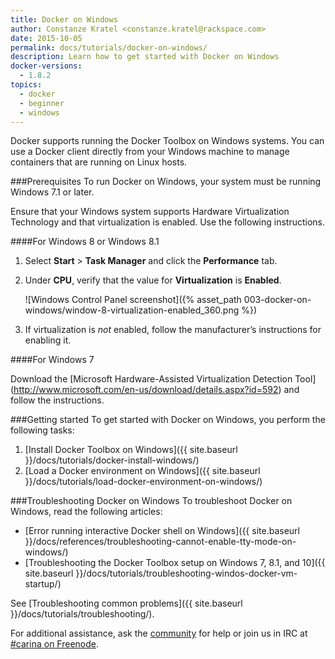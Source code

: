 ```yaml
---
title: Docker on Windows
author: Constanze Kratel <constanze.kratel@rackspace.com>
date: 2015-10-05
permalink: docs/tutorials/docker-on-windows/
description: Learn how to get started with Docker on Windows
docker-versions:
  - 1.8.2
topics:
  - docker
  - beginner
  - windows
---
```


Docker supports running the Docker Toolbox on Windows systems. You can use a Docker client directly from your Windows machine to manage containers that are running on Linux hosts.

###Prerequisites
To run Docker on Windows, your system must be running Windows 7.1 or later.

Ensure that your Windows system supports Hardware Virtualization Technology and that virtualization is enabled. Use the following instructions.

####For Windows 8 or Windows 8.1

1. Select **Start** > **Task Manager** and click the **Performance** tab.

1. Under **CPU**, verify that the value for **Virtualization** is **Enabled**.   

    ![Windows Control Panel screenshot]({% asset_path 003-docker-on-windows/window-8-virtualization-enabled_360.png %})

1. If virtualization is *not* enabled, follow the manufacturer’s instructions for enabling it.

####For Windows 7

Download the [Microsoft Hardware-Assisted Virtualization Detection Tool] (http://www.microsoft.com/en-us/download/details.aspx?id=592) and follow the instructions.

###Getting started
To get started with Docker on Windows, you perform the following tasks:

1. [Install Docker Toolbox on Windows]({{ site.baseurl }}/docs/tutorials/docker-install-windows/)
2. [Load a Docker environment on Windows]({{ site.baseurl }}/docs/tutorials/load-docker-environment-on-windows/)

###Troubleshooting Docker on Windows
To troubleshoot Docker on Windows, read the following articles:

* [Error running interactive Docker shell on Windows]({{ site.baseurl }}/docs/references/troubleshooting-cannot-enable-tty-mode-on-windows/)
* [Troubleshooting the Docker Toolbox setup on Windows 7, 8.1, and 10]({{ site.baseurl }}/docs/tutorials/troubleshooting-windos-docker-vm-startup/)

See [Troubleshooting common problems]({{ site.baseurl }}/docs/tutorials/troubleshooting/).

For additional assistance, ask the [community](https://community.getcarina.com/) for help or join us in IRC at [#carina on Freenode](http://webchat.freenode.net/?channels=carina).
